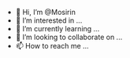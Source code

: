 - 👋 Hi, I’m @Mosirin
- 👀 I’m interested in ...
- 🌱 I’m currently learning ...
- 💞️ I’m looking to collaborate on ...
- 📫 How to reach me ...

<!---
Mosirin/Mosirin is a ✨ special ✨ repository because its `README.md` (this file) appears on your GitHub profile.
You can click the Preview link to take a look at your changes.
--->
